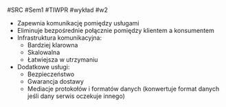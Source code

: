 #SRC #Sem1 #TIWPR #wykład #w2 

- Zapewnia komunikację pomiędzy usługami
- Eliminuje bezpośrednie połącznie pomiędzy klientem a konsumentem 
- Infrastruktura komunikacyjna:
	- Bardziej klarowna
	- Skalowalna
	- Łatwiejsza w utrzymaniu
- Dodatkowe usługi:
	- Bezpieczeństwo
	- Gwarancja dostawy
	- Mediacje protokołów i formatów danych (konwertuje format danych jeśli dany serwis oczekuje innego)
